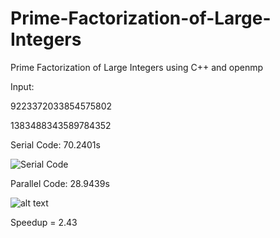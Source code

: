 # Prime-Factorization-of-Large-Integers
Prime Factorization of Large Integers using C++ and openmp

Input:

9223372033854575802

1383488343589784352

Serial Code: 70.2401s

![Serial Code](https://s16.postimg.org/aukfkv3mt/08_Serial.png)

Parallel Code: 28.9439s

![alt text](https://s12.postimg.org/9t843arcd/08_Parallel.png)

Speedup = 2.43
